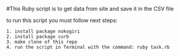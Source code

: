 #This Ruby script is to get data from site and save it in the CSV file

  to run this script you must follow next steps:
  
    1. install package nokogiri
    2. install package curb
    3. make clone of this repo
    4. run the script in Terminal with the command: ruby task.rb
  
